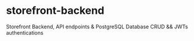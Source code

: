 # storefront-backend
Storefront Backend, API endpoints &amp; PostgreSQL Database CRUD &amp;&amp; JWTs authentications
